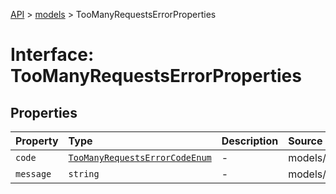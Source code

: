 [API](../../index.md) > [models](../index.md) > TooManyRequestsErrorProperties

# Interface: TooManyRequestsErrorProperties

## Properties

| Property | Type | Description | Source |
| :------ | :------ | :------ | :------ |
| `code` | [`TooManyRequestsErrorCodeEnum`](../type-aliases/TooManyRequestsErrorCodeEnum.md) | - | models/TooManyRequestsError.ts:59 |
| `message` | `string` | - | models/TooManyRequestsError.ts:60 |
